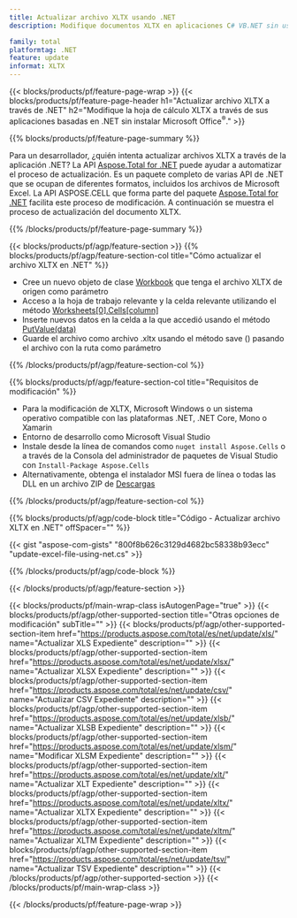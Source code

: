 ```yaml
---
title: Actualizar archivo XLTX usando .NET
description: Modifique documentos XLTX en aplicaciones C# VB.NET sin usar Microsoft Excel. 

family: total
platformtag: .NET
feature: update
informat: XLTX
---
```

{{< blocks/products/pf/feature-page-wrap >}}
{{< blocks/products/pf/feature-page-header h1="Actualizar archivo XLTX a través de .NET" h2="Modifique la hoja de cálculo XLTX a través de sus aplicaciones basadas en .NET sin instalar Microsoft Office<sup>&reg;</sup>." >}}

{{% blocks/products/pf/feature-page-summary %}}

Para un desarrollador, ¿quién intenta actualizar archivos XLTX a través de la aplicación .NET? La API [Aspose.Total for .NET](https://products.aspose.com/total/net/) puede ayudar a automatizar el proceso de actualización. Es un paquete completo de varias API de .NET que se ocupan de diferentes formatos, incluidos los archivos de Microsoft Excel. La API ASPOSE.CELL que forma parte del paquete [Aspose.Total for .NET](https://products.aspose.com/total/net/) facilita este proceso de modificación. A continuación se muestra el proceso de actualización del documento XLTX.

{{% /blocks/products/pf/feature-page-summary %}}

{{< blocks/products/pf/agp/feature-section >}}
{{% blocks/products/pf/agp/feature-section-col title="Cómo actualizar el archivo XLTX en .NET" %}}

- Cree un nuevo objeto de clase [Workbook](https://reference.aspose.com/cells/net/aspose.cells/workbook/) que tenga el archivo XLTX de origen como parámetro
- Acceso a la hoja de trabajo relevante y la celda relevante utilizando el método [Worksheets[0].Cells[column]](https://reference.aspose.com/cells/net/aspose.cells/worksheet/cells/)
- Inserte nuevos datos en la celda a la que accedió usando el método [PutValue(data)](https://reference.aspose.com/cells/net/aspose.cells/cell/putvalue/)
- Guarde el archivo como archivo .xltx usando el método save () pasando el archivo con la ruta como parámetro

{{% /blocks/products/pf/agp/feature-section-col %}}

{{% blocks/products/pf/agp/feature-section-col title="Requisitos de modificación" %}}

- Para la modificación de XLTX, Microsoft Windows o un sistema operativo compatible con las plataformas .NET, .NET Core, Mono o Xamarin
- Entorno de desarrollo como Microsoft Visual Studio 
- Instale desde la línea de comandos como ```nuget install Aspose.Cells``` o a través de la Consola del administrador de paquetes de Visual Studio con ```Install-Package Aspose.Cells```
- Alternativamente, obtenga el instalador MSI fuera de línea o todas las DLL en un archivo ZIP de [Descargas](https://downloads.aspose.com/cells/net)

{{% /blocks/products/pf/agp/feature-section-col %}}

{{% blocks/products/pf/agp/code-block title="Código - Actualizar archivo XLTX en .NET" offSpacer="" %}}

{{< gist "aspose-com-gists" "800f8b626c3129d4682bc58338b93ecc" "update-excel-file-using-net.cs" >}}

{{% /blocks/products/pf/agp/code-block %}}

{{< /blocks/products/pf/agp/feature-section >}}

{{< blocks/products/pf/main-wrap-class isAutogenPage="true" >}}
{{< blocks/products/pf/agp/other-supported-section title="Otras opciones de modificación" subTitle="" >}}
{{< blocks/products/pf/agp/other-supported-section-item href="https://products.aspose.com/total/es/net/update/xls/" name="Actualizar XLS Expediente" description="" >}}
{{< blocks/products/pf/agp/other-supported-section-item href="https://products.aspose.com/total/es/net/update/xlsx/" name="Actualizar XLSX Expediente" description="" >}}
{{< blocks/products/pf/agp/other-supported-section-item href="https://products.aspose.com/total/es/net/update/csv/" name="Actualizar CSV Expediente" description="" >}}
{{< blocks/products/pf/agp/other-supported-section-item href="https://products.aspose.com/total/es/net/update/xlsb/" name="Actualizar XLSB Expediente" description="" >}}
{{< blocks/products/pf/agp/other-supported-section-item href="https://products.aspose.com/total/es/net/update/xlsm/" name="Modificar XLSM Expediente" description="" >}}
{{< blocks/products/pf/agp/other-supported-section-item href="https://products.aspose.com/total/es/net/update/xlt/" name="Actualizar XLT Expediente" description="" >}}
{{< blocks/products/pf/agp/other-supported-section-item href="https://products.aspose.com/total/es/net/update/xltx/" name="Actualizar XLTX Expediente" description="" >}}
{{< blocks/products/pf/agp/other-supported-section-item href="https://products.aspose.com/total/es/net/update/xltm/" name="Actualizar XLTM Expediente" description="" >}}
{{< blocks/products/pf/agp/other-supported-section-item href="https://products.aspose.com/total/es/net/update/tsv/" name="Actualizar TSV Expediente" description="" >}}
{{< /blocks/products/pf/agp/other-supported-section >}}
{{< /blocks/products/pf/main-wrap-class >}}

{{< /blocks/products/pf/feature-page-wrap >}}